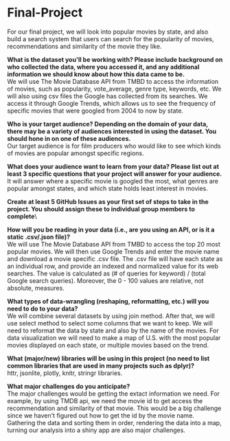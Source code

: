 # Final-Project
For our final project, we will look into popular movies by state, and also build a search system that users can search for the popularity of movies, recommendations and similarity of the movie they like. 

**What is the dataset you'll be working with? Please include background on who collected the data, where you accessed it, and any additional information we should know about how this data came to be.**\
We will use The Movie Database API from TMBD to access the information of movies, such as popularity, vote_average, genre type, keywords, etc. We will also using csv files the Google has collected from its searches. We access it through Google Trends, which allows us to see the frequency of specific movies that were googled from 2004 to now by state.

**Who is your target audience? Depending on the domain of your data, there may be a variety of audiences interested in using the dataset. You should hone in on one of these audiences.**\
Our target audience is for film producers who would like to see which kinds of movies are popular amongst specific regions.

**What does your audience want to learn from your data?  Please list out at least 3 specific questions that your project will answer for your audience.**\
It will answer where a specific movie is googled the most, what genres are popular amongst states, and which state holds least interest in movies.

**Create at least 5 GitHub Issues as your first set of steps to take in the project.  You should assign these to individual group members to complete**\

**How will you be reading in your data (i.e., are you using an API, or is it a static .csv/.json file)?**\
We will use The Movie Database API from TMBD to access the top 20 most popular movies. We will then use Google Trends and enter the movie name and download a movie specific .csv file. The .csv file will have each state as an individual row, and provide an indexed and normalized value for its web searches. The value is calculated as (# of queries for keyword) / (total Google search queries). Moreover, the 0 - 100 values are relative, not absolute, measures. 

**What types of data-wrangling (reshaping, reformatting, etc.) will you need to do to your data?**\
We will combine several datasets by using join method. After that, we will use select method to select some columns that we want to keep. We will need to reformat the data by state and also by the name of the movies. For data visualization we will need to make a map of U.S. with the most popular movies displayed on each state, or multiple movies based on the trend.

**What (major/new) libraries will be using in this project (no need to list common libraries that are used in many projects such as dplyr)?**\
httr, jsonlite, plotly, knitr, stringr libraries.

**What major challenges do you anticipate?**\
The major challenges would be getting the extact information we need. For example, by using TMDB api, we need the movie id to get access the recommendation and similarity of that movie. This would be a big challenge since we haven't figured out how to get the id by the movie name. Gathering the data and sorting them in order, rendering the data into a map, turning our analysis into a shiny app are also major challenges.

